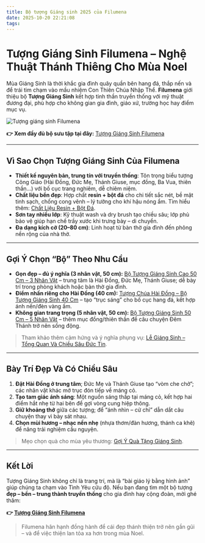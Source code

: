 ```yaml
---
title: Bộ tượng Giáng sinh 2025 của Filumena
date: 2025-10-20 22:21:08
tags:
---
```


# Tượng Giáng Sinh Filumena – Nghệ Thuật Thánh Thiêng Cho Mùa Noel

Mùa Giáng Sinh là thời khắc gia đình quây quần bên hang đá, thắp nến và để trái tim chạm vào mầu nhiệm Con Thiên Chúa Nhập Thể. **Filumena** giới thiệu bộ **Tượng Giáng Sinh** kết hợp tinh thần truyền thống với mỹ thuật đương đại, phù hợp cho không gian gia đình, giáo xứ, trường học hay điểm mục vụ.

![Tượng giáng sinh Filumena](https://www.filumena.net/_astro/tuong-giang-sinh-filumena.BR1YzmkF_1JvhP4.webp)

**👉 Xem đầy đủ bộ sưu tập tại đây:** [Tượng Giáng Sinh Filumena](https://www.filumena.net/vi/tuong-giang-sinh/)

---

## Vì Sao Chọn Tượng Giáng Sinh Của Filumena

- **Thiết kế nguyên bản, trung tín với truyền thống**: Tôn trọng biểu tượng Công Giáo (Hài Đồng, Đức Mẹ, Thánh Giuse, mục đồng, Ba Vua, thiên thần…) với bố cục trang nghiêm, dễ chiêm niệm.  
- **Chất liệu bền đẹp**: Hợp chất **resin + bột đá** cho chi tiết sắc nét, bề mặt tinh sạch, chống cong vênh – lý tưởng cho khí hậu nóng ẩm. Tìm hiểu thêm: [Chất Liệu Resin + Bột Đá](https://www.filumena.net/vi/tuong-giang-sinh/chat-lieu-resin-bot-da/).  
- **Sơn tay nhiều lớp**: Kỹ thuật wash và dry brush tạo chiều sâu; lớp phủ bảo vệ giúp hạn chế trầy xước khi trưng bày – di chuyển.  
- **Đa dạng kích cỡ (20–80 cm)**: Linh hoạt từ bàn thờ gia đình đến phông nền rộng của nhà thờ.

---

## Gợi Ý Chọn “Bộ” Theo Nhu Cầu

- **Gọn đẹp – đủ ý nghĩa (3 nhân vật, 50 cm):** [Bộ Tượng Giáng Sinh Cao 50 Cm – 3 Nhân Vật](https://www.filumena.net/vi/san-pham/bo-tuong-giang-sinh-cao-50-cm-3-nhan-vat/) – trung tâm là Hài Đồng, Đức Mẹ, Thánh Giuse; dễ bày trí trong phòng khách hoặc bàn thờ gia đình.  
- **Điểm nhấn riêng cho Hài Đồng (40 cm):** [Tượng Chúa Hài Đồng – Bộ Tượng Giáng Sinh 40 Cm](https://www.filumena.net/vi/san-pham/tuong-chua-hai-dong-bo-tuong-giang-sinh-40-cm/) – tạo “trục sáng” cho bố cục hang đá, kết hợp ánh nến/đèn vàng ấm.  
- **Không gian trang trọng (5 nhân vật, 50 cm):** [Bộ Tượng Giáng Sinh 50 Cm – 5 Nhân Vật](https://www.filumena.net/vi/san-pham/bo-tuong-giang-sinh-50-cm-5-nhan-vat/) – thêm mục đồng/thiên thần để câu chuyện Đêm Thánh trở nên sống động.

> Tham khảo thêm cảm hứng và ý nghĩa phụng vụ: [Lễ Giáng Sinh – Tổng Quan Và Chiều Sâu Đức Tin](https://www.filumena.net/vi/le-giang-sinh-noel/).

---

## Bày Trí Đẹp Và Có Chiều Sâu

1. **Đặt Hài Đồng ở trung tâm**; Đức Mẹ và Thánh Giuse tạo “vòm che chở”; các nhân vật khác mở trục đón tiếp về máng cỏ.  
2. **Tạo tam giác ánh sáng**: Một nguồn sáng thấp tại máng cỏ, kết hợp hai điểm hắt nhẹ từ hai bên để gợi vòng cung hiệp thông.  
3. **Giữ khoảng thở** giữa các tượng; để “ánh nhìn – cử chỉ” dẫn dắt câu chuyện thay vì bày sát nhau.  
4. **Chọn mùi hương – nhạc nền nhẹ** (nhựa thơm/đàn hương, thánh ca khẽ) để nâng trải nghiệm cầu nguyện.

> Mẹo chọn quà cho mùa yêu thương: [Gợi Ý Quà Tặng Giáng Sinh](https://www.filumena.net/vi/tuong-giang-sinh/goi-y-qua-tang-giang-sinh/).

---

## Kết Lời

Tượng Giáng Sinh không chỉ là trang trí, mà là “bài giáo lý bằng hình ảnh” giúp chúng ta chạm vào Tình Yêu cứu độ. Nếu bạn đang tìm một bộ tượng **đẹp – bền – trung thành truyền thống** cho gia đình hay cộng đoàn, mời ghé thăm:

**👉 [Tượng Giáng Sinh Filumena](https://www.filumena.net/vi/tuong-giang-sinh/)**

> Filumena hân hạnh đồng hành để cái đẹp thánh thiện trở nên gần gũi – và để việc thiện lan tỏa xa hơn trong mùa Noel.

